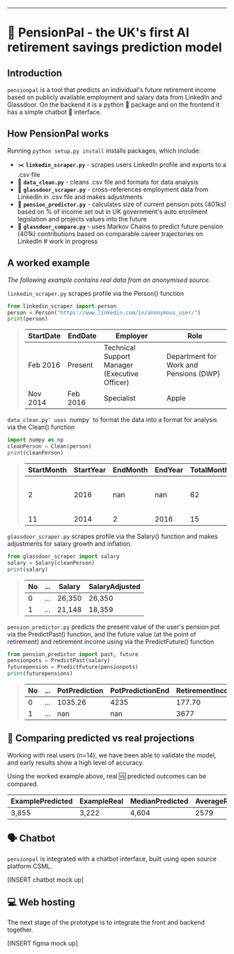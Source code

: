 ----
# 🔮 PensionPal - the UK's first AI retirement savings prediction model

## Introduction

`pensionpal` is a tool that predicts an individual's future retirement income based on publicly available employment and salary data from LinkedIn and Glassdoor. On the backend it is a python 🐍 package and on the frontend it has a simple chatbot 🤖 interface.

## How PensionPal works

Running `python setup.py install` installs packages, which include:
- ✂️ **`linkedin_scraper.py`** - scrapes users LinkedIn profile and exports to a .csv file
- 🧼 **`data_clean.py`** - cleans .csv file and formats for data analysis
- 🤑 **`glassdoor_scraper.py`** - cross-references employment data from LinkedIn in .csv file and makes adjustments
- 🧮 **`pension_predictor.py`** - calculates size of current pension pots (401ks) based on % of income set out in UK government's auto enrolment legislation and projects values into the future
- 🔮 **`glassdoor_compare.py`** - uses Markov Chains to predict future pension (401k) contributions based on comparable career trajectories on LinkedIn  # work in progress

## A worked example

*The following example contains real data from an anonymised source.*

`linkedin_scraper.py` scrapes profile via the Person() function

```py
from linkedin_scraper import person
person = Person("https://www.linkedin.com/in/anonymous_user/")
print(person)
```

> StartDate | EndDate | Employer | Role
> --- | --- | --- | ---
> Feb 2016 | Present | Technical Support Manager (Executive Officer) | Department for Work and Pensions (DWP)
> Nov 2014 | Feb 2016 | Specialist | Apple

`data_clean.py' uses `numpy` to format the data into a format for analysis via the Clean() function

```py
import numpy as np
cleanPerson = Clean(person)
print(cleanPerson)
```

> StartMonth | StartYear | EndMonth | EndYear | TotalMonths | Employer | Role
> --- | --- | --- | --- | --- | --- | ---
> 2 | 2016 | nan | nan | 62 | Technical Support Manager | Department for Work and Pensions
> 11 | 2014 | 2 | 2016 | 15 | Specialist | Apple

`glassdoor_scraper.py` scrapes profile via the Salary() function and makes adjustments for salary growth and inflation.

```py
from glassdoor_scraper import salary
salary = Salary(cleanPerson)
print(salary)
```

> No | ... | Salary | SalaryAdjusted
> --- | --- | --- | ---
> 0 | ... | 26,350 | 26,350
> 1 | ... | 21,148 | 18,359

`pension_predictor.py` predicts the present value of the user's pension pot via the PredictPast() function, and the future value (at the point of retirement) and retirement income using via the PredictFuture() function

```py
from pension_predictor import past, future
pensionpots = PredictPast(salary)
futurepension = PredictFuture(pensionpots)
print(futurepensions)
```

> No | ... | PotPrediction | PotPredictionEnd | RetirementIncome
> --- | --- | --- | --- | ---
> 0 | ... | 1035.26 | 4235 | 177.70
> 1 | ... | nan | nan | 3677

## 🥊 Comparing predicted vs real projections

Working with real users (n=14), we have been able to validate the model, and early results show a high level of accuracy.

Using the worked example above, real 🆚 predicted outcomes can be compared.

ExamplePredicted | ExampleReal | MedianPredicted | AverageReal
--- | --- | --- | ---
3,855 | 3,222 | 4,604 | 2579

## 🗣 Chatbot

`pensionpal` is integrated with a chatbot interface, built using open source platform CSML.

[INSERT chatbot mock up]


## 💻 Web hosting

The next stage of the prototype is to integrate the front and backend together.

[INSERT figma mock up]
